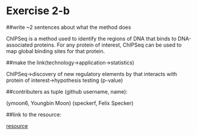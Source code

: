 # Exercise 2-b

##write ~2 sentences about what the method does

ChIPSeq is a method used to identify the regions of DNA that binds to DNA-associated proteins.
For any protein of interest, ChIPSeq can be used to map global binding sites for that protein.

##make the link(technology->application->statistics)


ChIPSeq->discovery of new regulatory elements by that interacts with protein of interest->hypothesis testing (p-value)

##contributers as tuple (github username, name):

(ymoon6, Youngbin Moon)
(speckerf, Felix Specker)

##link to the resource:

[resource](https://science.sciencemag.org/content/316/5830/1497?hwshib2=authn%3A1600986291%3A20200923%253Afa68459e-7542-4c13-93df-c33860c13fe5%3A0%3A0%3A0%3AmHdLlj0oHezGysPSsB%2FBGg%3D%3D)
